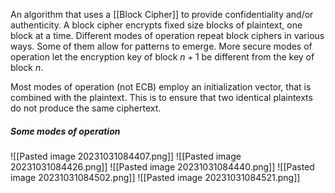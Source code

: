 An algorithm that uses a [[Block Cipher]] to provide confidentiality and/or authenticity. A block cipher encrypts fixed size blocks of plaintext, one block at a time. Different modes of operation repeat block ciphers in various ways. Some of them allow for patterns to emerge. More secure modes of operation let the encryption key of block $n+1$ be different from the key of block $n$.

Most modes of operation (not ECB) employ an initialization vector, that is combined with the plaintext. This is to ensure that two identical plaintexts do not produce the same ciphertext.

##### Some modes of operation
![[Pasted image 20231031084407.png]]
![[Pasted image 20231031084426.png]]
![[Pasted image 20231031084440.png]]
![[Pasted image 20231031084502.png]]
![[Pasted image 20231031084521.png]]
